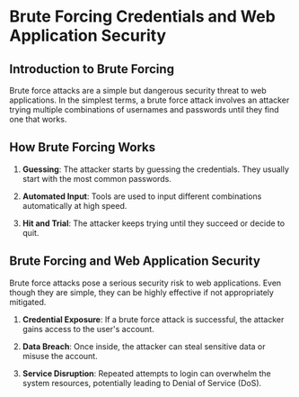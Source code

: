 # Brute Forcing Credentials and Web Application Security

## Introduction to Brute Forcing

Brute force attacks are a simple but dangerous security threat to web applications. In the simplest terms, a brute force attack involves an attacker trying multiple combinations of usernames and passwords until they find one that works.

## How Brute Forcing Works

1. **Guessing**: The attacker starts by guessing the credentials. They usually start with the most common passwords.

2. **Automated Input**: Tools are used to input different combinations automatically at high speed.

3. **Hit and Trial**: The attacker keeps trying until they succeed or decide to quit.

## Brute Forcing and Web Application Security

Brute force attacks pose a serious security risk to web applications. Even though they are simple, they can be highly effective if not appropriately mitigated.

1. **Credential Exposure**: If a brute force attack is successful, the attacker gains access to the user's account.

2. **Data Breach**: Once inside, the attacker can steal sensitive data or misuse the account.

3. **Service Disruption**: Repeated attempts to login can overwhelm the system resources, potentially leading to Denial of Service (DoS).
